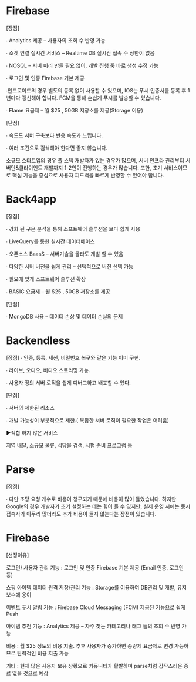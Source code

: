 # Firebase 

[장점]

∙ Analytics 제공 – 사용자의 조회 수 반영 가능

∙ 소켓 연결 실시간 서비스 – Realtime DB 실시간 접속 수 상한이 없음

∙ NOSQL – 서버 미리 만들 필요 없이, 개발 진행 중 바로 생성 수정 가능

∙ 로그인 및 인증 Firebase 기본 제공

∙안드로이드의 경우 별도의 등록 없이 사용할 수 있으며, IOS는 푸시 인증서를 등록 후 1년마다 갱신해야 합니다. FCM을 통해 손쉽게 푸시를 발송할 수 있습니다.

∙ Flame 요금제 – 월 $25 ,  50GB 저장소를 제공(Storage 이용)

[단점]

∙ 속도도 서버 구축보다 반응 속도가 느립니다. 

∙ 여러 조건으로 검색해야 한다면 좋지 않습니다.

 소규모 스타트업의 경우 풀 스택 개발자가 있는 경우가 많으며, 서버 인프라 관리부터 서버단&클라이언트 개발까지 1-2인이 진행하는 경우가 많습니다. 또한, 초기 서비스이므로 핵심 기능을 중심으로 사용자 피드백을 빠르게 반영할 수 있어야 합니다.
 

# Back4app

[장점]

∙ 강화 된 구문 분석을 통해 소프트웨어 솔루션을 보다 쉽게 사용

∙ LiveQuery를 통한 실시간 데이터베이스

∙ 오픈소스 BaasS – 서버기술을 몰라도 개발 할 수 있음

∙ 다양한 서버 버전을 쉽게 관리 – 선택적으로 버전 선택 가능

∙ 필요에 맞게 소프트웨어 솔루션 확장

∙ BASIC 요금제 – 월 $25 ,  50GB 저장소를 제공

[단점]

∙ MongoDB 사용 – 데이터 손상 및 데이터 손실의 문제


# Backendless
[장점]
∙ 인증, 등록, 세션, 비밀번호 복구와 같은 기능 이미 구현.

∙ 라이브, 오디오, 비디오 스트리밍 가능.

∙ 사용자 정의 서버 로직을 쉽게 디버그하고 배포할 수 있다.

[단점]

∙ 서버의 제한된 리소스

∙ 개발 가능성이 부분적으로 제한.( 복잡한 서버 로직이 필요한 작업은 어려움)


▶적합 하지 않은 서비스

지역 배달, 소규모 물류, 식당을 검색, 시험 준비 프로그램 등 


# Parse

[장점]

∙ 다만 초당 요청 개수로 비용이 청구되기 때문에 비용이 많이 들었습니다. 하지만 Google의 경우 개발자가 초기 설정하는 데는 힘이 들 수 있지만, 실제 운영 시에는 동시 접속사가 아무리 많더라도 추가 비용이 들지 않는다는 장점이 있습니다.


# Firebase

[선정이유]

로그인/ 사용자 관리 기능 : 로그인 및 인증 Firebase 기본 제공 (Email 인증, 로그인 등)

쇼핑 아이템 데이터 원격 저장/관리 기능 : Storage를 이용하여 DB관리 및 개발, 유지보수에 용이

이벤트 푸시 알림 기능 : Firebase Cloud Messaging (FCM) 제공된 기능으로 쉽게 Push

아이템 추천 기능 : Analytics 제공 – 자주 찾는 카테고리나 태그 들의 조회 수 반영 가능


비용 : 월 $25 정도의 비용 지출. 추후 사용자가 증가하면 종량제 요금제로 변경 가능하므로 탄력적인 비용 지출 가능

기타 : 현재 많은 사용자 보유 상황으로 커뮤니티가 활발하며 parse처럼 갑작스러운 종료 없을 것으로 예상
